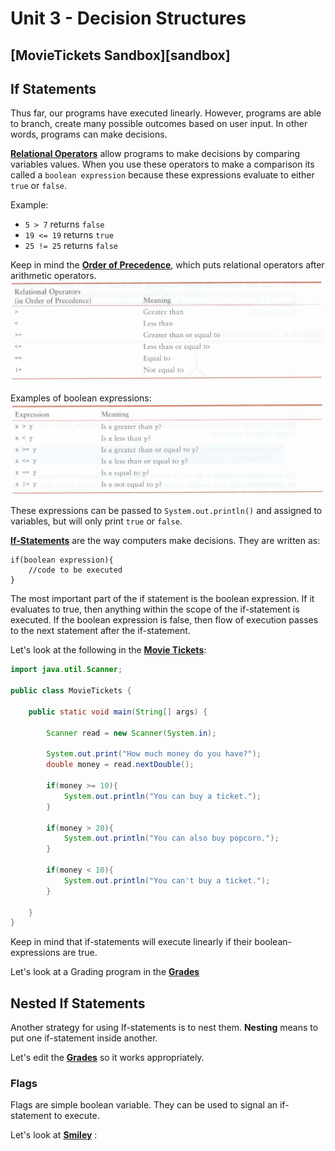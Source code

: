 # Unit 3 - Decision Structures

## [**MovieTickets Sandbox**][sandbox]

## If Statements

Thus far, our programs have executed linearly. However, programs are able to branch, create many possible outcomes based on user input. In other words, programs can make decisions. 

[**Relational Operators**](https://www.tutorialspoint.com/java/java_relational_operators_examples.htm) allow programs to make decisions by comparing variables values. When you use these operators to make a comparison its called a `boolean expression` because these expressions evaluate to either `true` or `false`. 

Example: 
* `5 > 7`   returns `false`
* `19 <= 19` returns `true`
* `25 != 25` returns `false`

Keep in mind the [**Order of Precedence**](http://www.cs.bilkent.edu.tr/~guvenir/courses/CS101/op_precedence.html), which puts relational operators after arithmetic operators.
![](relational%20operators.png)

Examples of boolean expressions:
![](boolean%20expressions.png)

These expressions can be passed to `System.out.println()` and assigned to variables, but will only print `true` or `false`. 


[**If-Statements**](https://www.tutorialspoint.com/java/if_statement_in_java.htm) are the way computers make decisions. They are written as:

```
if(boolean expression){
    //code to be executed
}
``` 
The most important part of the if statement is the boolean expression. If it evaluates to true, then anything within the scope of the if-statement is executed. If the boolean expression is false, then flow of execution passes to the next statement after the if-statement.

Let's look at the following in the [**Movie Tickets**][movie]:

```java
import java.util.Scanner;

public class MovieTickets {

    public static void main(String[] args) {

        Scanner read = new Scanner(System.in);

        System.out.print("How much money do you have?");
        double money = read.nextDouble();

        if(money >= 10){
            System.out.println("You can buy a ticket.");
        }

        if(money > 20){
            System.out.println("You can also buy popcorn.");
        }

        if(money < 10){
            System.out.println("You can't buy a ticket.");
        }

    }
}
```

Keep in mind that if-statements will execute linearly if their boolean-expressions are true.

Let's look at a Grading program in the [**Grades**][grades]

## Nested If Statements

Another strategy for using If-statements is to nest them. **Nesting** means to put one if-statement inside another.

Let's edit the [**Grades**][grades] so it works appropriately.

### Flags

Flags are simple boolean variable. They can be used to signal an if-statement to execute.

Let's look at [**Smiley**][flags] :


[movie]:./src/MovieTickets.java
[grades]:./src/Grades.java
[flags]:./src/EmojiGUI.java
